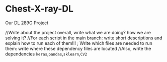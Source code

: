 # Chest-X-ray-DL
Our DL 289G Project


//Write about the project overall, write what we are doing? how we are solving it?
//For each script in the main branch: write short descriptions and explain how to run each of them!!! ; Write which files are needed to run them: write where these dependency files are located 
//Also, write the dependencies `keras`,`pandas`,`sklearn`,`CV2`
